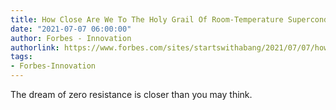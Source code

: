 ```yaml
---
title: How Close Are We To The Holy Grail Of Room-Temperature Superconductors?
date: "2021-07-07 06:00:00"
author: Forbes - Innovation
authorlink: https://www.forbes.com/sites/startswithabang/2021/07/07/how-close-are-we-to-the-holy-grail-of-room-temperature-superconductors/
tags:
- Forbes-Innovation
---
```

The dream of zero resistance is closer than you may think.